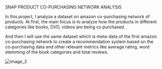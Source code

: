 SNAP PRODUCT CO-PURCHASING NETWORK ANALYSIS

In this project, I analyze a dataset on amazon co-purchasing network of products. At first, the main focus is to analyze how the products in different categories like books, DVD, videos are being co purchased.

And then I will use the same dataset which is meta-data of the first amazon co-purchasing network to create a recommendation system based on the co-purchasing data and other relevant metrics like average rating, word stemming of the book categories and total reviews.

![image_2](https://user-images.githubusercontent.com/76477323/226275214-4dc84b5d-762e-4555-9b6e-8b6864a7ee9f.png)
